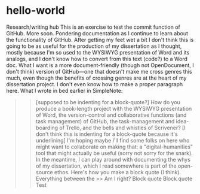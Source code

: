# hello-world
Research/writing hub
This is an exercise to test the commit function of GitHub. More soon.
Pondering documentation as I continue to learn about the functionality of GitHub. After getting my feet wet a bit I don't think this is going to be as useful for the production of my dissertation as I thought, mostly because I'm so used to the WYSIWYG presentation of Word and its analogs, and I don't know how to convert from this text (code?) to a Word doc. What I want is a more document-friendly (though not OpenDocument, I don't think) version of GitHub—one that doesn't make me cross genres this much, even though the benefits of crossing genres are at the heart of my dissertation project.
I don't even know how to make a proper paragraph here.
What I wrote in bed earlier in SimpleNote:
>> [supposed to be indenting for a block-quote?]
How do you produce a book-length project with the WYSIWYG presentation of Word, the version-control and collaborative functions (and task management) of GitHub, the task-management and idea-boarding of Trello, and the bells and whistles of Scrivener?
>> [I don't think this is indenting for a block-quote because it's underlining]
I'm hoping maybe I'll find some folks on here who might want to collaborate on making that: a "digital-humanities" tool that might actually be useful (sorry not sorry for the snark).
In the meantime, I can play around with documenting the whys of my dissertation, which I read somewhere is part of the open-source ethos.
>> Here's how you make a block quote (I think).
Everything between the >>
Am I right?
> Block quote
> Block quote
Test
